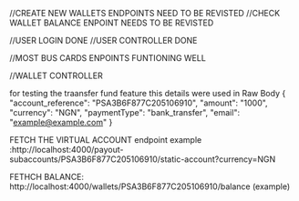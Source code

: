 //CREATE NEW WALLETS ENDPOINTS NEED TO BE REVISTED
//CHECK WALLET BALANCE ENPOINT NEEDS TO BE REVISTED



//USER LOGIN DONE
//USER CONTROLLER DONE

//MOST BUS CARDS ENPOINTS FUNTIONING WELL


//WALLET CONTROLLER

for testing the traansfer fund feature this  details were used in Raw Body
{
  "account_reference": "PSA3B6F877C205106910",
  "amount": "1000",
  "currency": "NGN",
  "paymentType": "bank_transfer",
  "email": "example@example.com"
}


FETCH THE VIRTUAL ACCOUNT
 endpoint  example :http://localhost:4000/payout-subaccounts/PSA3B6F877C205106910/static-account?currency=NGN

 FETHCH BALANCE: http://localhost:4000/wallets/PSA3B6F877C205106910/balance (example)